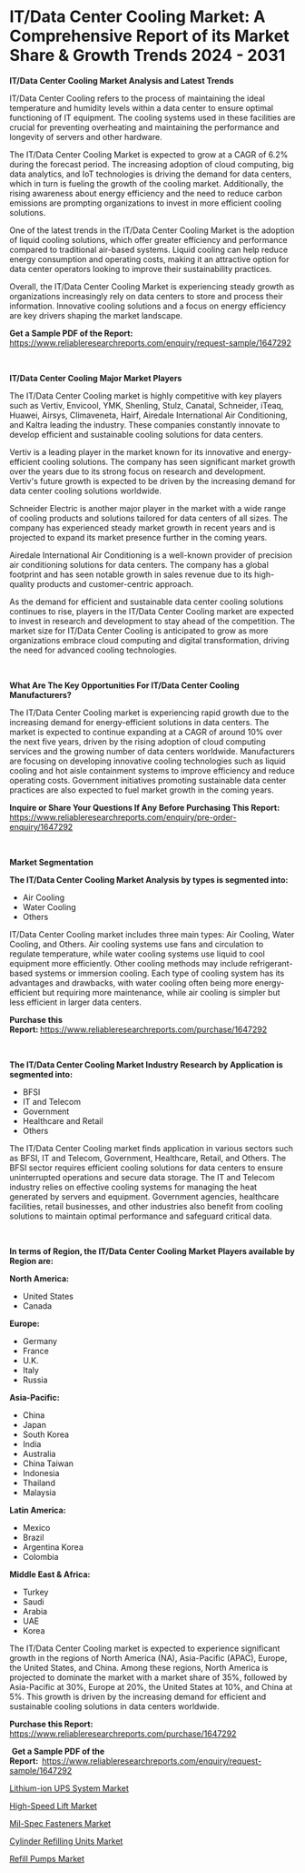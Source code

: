 <p><h1>IT/Data Center Cooling Market: A Comprehensive Report of its Market Share & Growth Trends 2024 - 2031</h1></p><p><strong>IT/Data Center Cooling Market Analysis and Latest Trends</strong></p>
<p><p>IT/Data Center Cooling refers to the process of maintaining the ideal temperature and humidity levels within a data center to ensure optimal functioning of IT equipment. The cooling systems used in these facilities are crucial for preventing overheating and maintaining the performance and longevity of servers and other hardware.</p><p>The IT/Data Center Cooling Market is expected to grow at a CAGR of 6.2% during the forecast period. The increasing adoption of cloud computing, big data analytics, and IoT technologies is driving the demand for data centers, which in turn is fueling the growth of the cooling market. Additionally, the rising awareness about energy efficiency and the need to reduce carbon emissions are prompting organizations to invest in more efficient cooling solutions.</p><p>One of the latest trends in the IT/Data Center Cooling Market is the adoption of liquid cooling solutions, which offer greater efficiency and performance compared to traditional air-based systems. Liquid cooling can help reduce energy consumption and operating costs, making it an attractive option for data center operators looking to improve their sustainability practices.</p><p>Overall, the IT/Data Center Cooling Market is experiencing steady growth as organizations increasingly rely on data centers to store and process their information. Innovative cooling solutions and a focus on energy efficiency are key drivers shaping the market landscape.</p></p>
<p><strong>Get a Sample PDF of the Report:&nbsp;</strong> <a href="https://www.reliableresearchreports.com/enquiry/request-sample/1647292">https://www.reliableresearchreports.com/enquiry/request-sample/1647292</a></p>
<p>&nbsp;</p>
<p><strong>IT/Data Center Cooling Major Market Players</strong></p>
<p><p>The IT/Data Center Cooling market is highly competitive with key players such as Vertiv, Envicool, YMK, Shenling, Stulz, Canatal, Schneider, iTeaq, Huawei, Airsys, Climaveneta, Hairf, Airedale International Air Conditioning, and Kaltra leading the industry. These companies constantly innovate to develop efficient and sustainable cooling solutions for data centers.</p><p>Vertiv is a leading player in the market known for its innovative and energy-efficient cooling solutions. The company has seen significant market growth over the years due to its strong focus on research and development. Vertiv's future growth is expected to be driven by the increasing demand for data center cooling solutions worldwide.</p><p>Schneider Electric is another major player in the market with a wide range of cooling products and solutions tailored for data centers of all sizes. The company has experienced steady market growth in recent years and is projected to expand its market presence further in the coming years.</p><p>Airedale International Air Conditioning is a well-known provider of precision air conditioning solutions for data centers. The company has a global footprint and has seen notable growth in sales revenue due to its high-quality products and customer-centric approach.</p><p>As the demand for efficient and sustainable data center cooling solutions continues to rise, players in the IT/Data Center Cooling market are expected to invest in research and development to stay ahead of the competition. The market size for IT/Data Center Cooling is anticipated to grow as more organizations embrace cloud computing and digital transformation, driving the need for advanced cooling technologies.</p></p>
<p>&nbsp;</p>
<p><strong>What Are The Key Opportunities For IT/Data Center Cooling Manufacturers?</strong></p>
<p><p>The IT/Data Center Cooling market is experiencing rapid growth due to the increasing demand for energy-efficient solutions in data centers. The market is expected to continue expanding at a CAGR of around 10% over the next five years, driven by the rising adoption of cloud computing services and the growing number of data centers worldwide. Manufacturers are focusing on developing innovative cooling technologies such as liquid cooling and hot aisle containment systems to improve efficiency and reduce operating costs. Government initiatives promoting sustainable data center practices are also expected to fuel market growth in the coming years.</p></p>
<p><strong>Inquire or Share Your Questions If Any Before Purchasing This Report:</strong> <a href="https://www.reliableresearchreports.com/enquiry/pre-order-enquiry/1647292">https://www.reliableresearchreports.com/enquiry/pre-order-enquiry/1647292</a></p>
<p>&nbsp;</p>
<p><strong>Market Segmentation</strong></p>
<p><strong>The IT/Data Center Cooling Market Analysis by types is segmented into:</strong></p>
<p><ul><li>Air Cooling</li><li>Water Cooling</li><li>Others</li></ul></p>
<p><p>IT/Data Center Cooling market includes three main types: Air Cooling, Water Cooling, and Others. Air cooling systems use fans and circulation to regulate temperature, while water cooling systems use liquid to cool equipment more efficiently. Other cooling methods may include refrigerant-based systems or immersion cooling. Each type of cooling system has its advantages and drawbacks, with water cooling often being more energy-efficient but requiring more maintenance, while air cooling is simpler but less efficient in larger data centers.</p></p>
<p><strong>Purchase this Report:&nbsp;</strong><a href="https://www.reliableresearchreports.com/purchase/1647292">https://www.reliableresearchreports.com/purchase/1647292</a></p>
<p>&nbsp;</p>
<p><strong>The IT/Data Center Cooling Market Industry Research by Application is segmented into:</strong></p>
<p><ul><li>BFSI</li><li>IT and Telecom</li><li>Government</li><li>Healthcare and Retail</li><li>Others</li></ul></p>
<p><p>The IT/Data Center Cooling market finds application in various sectors such as BFSI, IT and Telecom, Government, Healthcare, Retail, and Others. The BFSI sector requires efficient cooling solutions for data centers to ensure uninterrupted operations and secure data storage. The IT and Telecom industry relies on effective cooling systems for managing the heat generated by servers and equipment. Government agencies, healthcare facilities, retail businesses, and other industries also benefit from cooling solutions to maintain optimal performance and safeguard critical data.</p></p>
<p>&nbsp;</p>
<p><strong>In terms of Region, the IT/Data Center Cooling Market Players available by Region are:</strong></p>
<p>
    <p> <strong> North America: </strong>
        <ul>
            <li>United States</li>
            <li>Canada</li>
        </ul>
        </p> 
    <p> <strong> Europe: </strong>
        <ul>
            <li>Germany</li>
            <li>France</li>
            <li>U.K.</li>
            <li>Italy</li>
            <li>Russia</li>
        </ul>
        </p> 
    <p> <strong> Asia-Pacific: </strong>
        <ul>
            <li>China</li>
            <li>Japan</li>
            <li>South Korea</li>
            <li>India</li>
            <li>Australia</li>
            <li>China Taiwan</li>
            <li>Indonesia</li>
            <li>Thailand</li>
            <li>Malaysia</li>
        </ul>
        </p> 
    <p> <strong> Latin America: </strong>
        <ul>
            <li>Mexico</li>
            <li>Brazil</li>
            <li>Argentina Korea</li>
            <li>Colombia</li>
        </ul>
        </p> 
    <p> <strong> Middle East & Africa: </strong>
        <ul>
            <li>Turkey</li>
            <li>Saudi</li>
            <li>Arabia</li>
            <li>UAE</li>
            <li>Korea</li>
        </ul>
    </p>
    </p>
<p><p>The IT/Data Center Cooling market is expected to experience significant growth in the regions of North America (NA), Asia-Pacific (APAC), Europe, the United States, and China. Among these regions, North America is projected to dominate the market with a market share of 35%, followed by Asia-Pacific at 30%, Europe at 20%, the United States at 10%, and China at 5%. This growth is driven by the increasing demand for efficient and sustainable cooling solutions in data centers worldwide.</p></p>
<p><strong>Purchase this Report: </strong><a href="https://www.reliableresearchreports.com/purchase/1647292">https://www.reliableresearchreports.com/purchase/1647292</a></p>
<p>&nbsp;<strong>Get a Sample PDF of the Report:&nbsp;&nbsp;</strong><a href="https://www.reliableresearchreports.com/enquiry/request-sample/1647292">https://www.reliableresearchreports.com/enquiry/request-sample/1647292</a></p>
<p><strong></strong></p>
<p><p><a href="https://github.com/jerrycopelandthomaswsqd8q/Market-Research-Report-List-1/blob/main/lithium-ion-ups-system-market.md">Lithium-ion UPS System Market</a></p><p><a href="https://issuu.com/reportprime-2/docs/high-speed-lift-market-size-2030.pptx">High-Speed Lift Market</a></p><p><a href="https://issuu.com/reportprime-2/docs/mil-spec-fasteners-market-size-2030.pptx">Mil-Spec Fasteners Market</a></p><p><a href="https://full-wildebeest-80b.notion.site/Cylinder-Refilling-Units-Market-Research-Report-Provides-Critical-Insights-that-can-help-Shape-Busin-bdc8568db6c645989e2be1866a6252ce">Cylinder Refilling Units Market</a></p><p><a href="https://pretty-mail-caf.notion.site/Refill-Pumps-Market-Share-Market-New-Trends-Analysis-Report-By-Type-By-Application-By-End-use-B-122003346c3e4b1b92bef70e933cee05">Refill Pumps Market</a></p></p>